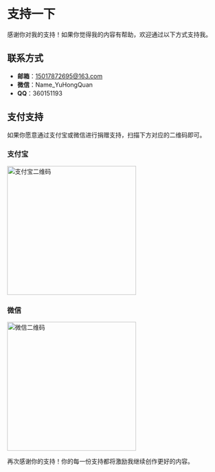 # 支持一下

感谢你对我的支持！如果你觉得我的内容有帮助，欢迎通过以下方式支持我。

## 联系方式
- **邮箱**：15017872695@163.com
- **微信**：Name_YuHongQuan
- **QQ**：360151193

## 支付支持
如果你愿意通过支付宝或微信进行捐赠支持，扫描下方对应的二维码即可。

### 支付宝
<img src="/wechat-code.jpg" alt="支付宝二维码" width="300">

### 微信
<img src="/zfb-code.jpg" alt="微信二维码" width="300">

再次感谢你的支持！你的每一份支持都将激励我继续创作更好的内容。
